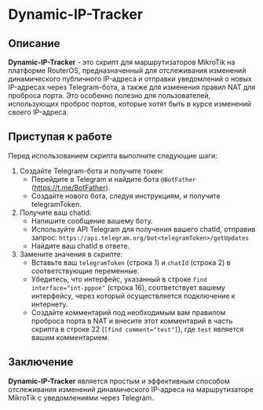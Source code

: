 # Dynamic-IP-Tracker

## Описание
**Dynamic-IP-Tracker** - это скрипт для маршрутизаторов MikroTik на платформе RouterOS, предназначенный для отслеживания изменений динамического публичного IP-адреса и отправки уведомлений о новых IP-адресах через Telegram-бота, а также для изменения правил NAT для проброса порта. Это особенно полезно для пользователей, использующих проброс портов, которые хотят быть в курсе изменений своего IP-адреса.

## Приступая к работе

Перед использованием скрипта выполните следующие шаги:

1. Создайте Telegram-бота и получите токен:
    - Перейдите в Telegram и найдите бота `@BotFather` (https://t.me/BotFather).
    - Создайте нового бота, следуя инструкциям, и получите telegramToken.
2. Получите ваш chatId:
    - Напишите сообщение вашему боту.
    - Используйте API Telegram для получения вашего chatId, отправив запрос:
      `https://api.telegram.org/bot<telegramToken>/getUpdates`
    - Найдите ваш chatId в ответе.
3. Замените значения в скрипте:
    - Вставьте ваш `telegramToken` (строка 1) и `chatId` (строка 2) в соответствующие переменные.
    - Убедитесь, что интерфейс, указанный в строке `find interface="int-pppoe"` (строка 16), соответствует вашему интерфейсу, через который осуществляется подключение к интернету.
    - Создайте комментарий под необходимым вам правилом проброса порта в NAT и внесите этот комментарий в часть скрипта в строке 22 (`[find comment="test"]`), где `test` является вашим комментарием.

## Заключение
**Dynamic-IP-Tracker** является простым и эффективным способом отслеживания изменений динамического IP-адреса на маршрутизаторе MikroTik с уведомлениями через Telegram.
